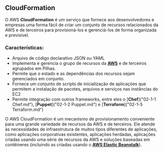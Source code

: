 CloudFormation 
--------------

O AWS **CloudFormation** é um serviço que fornece aos desenvolvedores e empresas uma forma fácil de criar um conjunto de recursos relacionados da AWS e de terceiros para provisioná-los e gerenciá-los de forma organizada e previsível.

### Características:

*   Arquivo de código declarativo JSON ou YAML
*   Implementa e gerencia o grupo de recursos da [**AWS**](https://docs.aws.amazon.com/AWSCloudFormation/latest/UserGuide/Welcome.html) e de terceiros agrupados em Pilhas.
*   Permite que o estado e as dependências dos recursos sejam gerenciados em conjunto.
*   Fornece um conjunto de scripts de inicialização de aplicações que permitem a instalação de pacotes, arquivos e serviços nas instâncias do EC2
*   Permite integração com outros frameworks, entre eles o [**Chef**]("02-1-1 Chef.md"), [**Puppet**]("02-1-2 Puppet.md") e [**Terraform**]("02-1-5 Terraform.md")

O AWS CloudFormation é um mecanismo de provisionamento conveniente para uma grande variedade de recursos da AWS e de terceiros. Ele atende às necessidades de infraestrutura de muitos tipos diferentes de aplicações, como aplicações corporativas existentes, aplicações herdadas, aplicações criadas usando uma série de recursos da AWS e soluções baseadas em contêineres (incluindo as criadas usando o [**AWS Elastic Beanstalk**](https://aws.amazon.com/pt/elasticbeanstalk/)).
